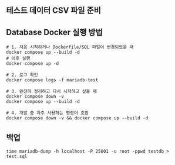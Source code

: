 ## 테스트 데이터 CSV 파일 준비

## Database Docker 실행 방법

```shell
# 1. 처음 시작하거나 Dockerfile/SQL 파일이 변경되었을 때
docker compose up --build -d
# 이후 실행
docker compose up -d

# 2. 로그 확인
docker compose logs -f mariadb-test

# 3. 완전히 정리하고 다시 시작하고 싶을 때
docker compose down -v
docker compose up --build -d

# 4. 개발 중 자주 사용하는 명령어 조합
docker compose down -v && docker compose up --build -d
```

## 백업

```shell
time mariadb-dump -h localhost -P 25001 -u root -ppwd testdb > test.sql
```
